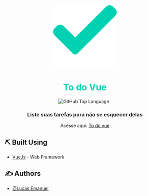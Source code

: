 <p align="center">
  <a href="" rel="noopener">
  <img width=200px height=200px src=".github/img/logo.svg" alt="Project logo"></a>
  <h1 align="center" style="color: #00d1b2">To do Vue</h1>
</p>

<div align="center">
  <img alt="GitHub Top Language" src="https://img.shields.io/github/languages/top/lucasemanuel/to-do-vue" />
  <img alt="" src="https://img.shields.io/github/repo-size/lucasemanuel/to-do-vue" />
  <img alt="" src="https://badgen.net/github/status/lucasemanuel/to-do-vue/gh-pages" />
</div>

<h3 align="center">Liste suas tarefas para não se esquecer delas</h3>
<p align="center">
  Acesse aqui: <a href=https://lucasemanuel.github.io/to-do-vue/>To do vue</a>
</p>

## ⛏️ Built Using <a name = "built_using"></a>

- [VueJs](https://vuejs.org/) - Web Framework

## ✍️ Authors <a name = "authors"></a>

- [@Lucas Emanuel](https://github.com/lucasemanuel)
